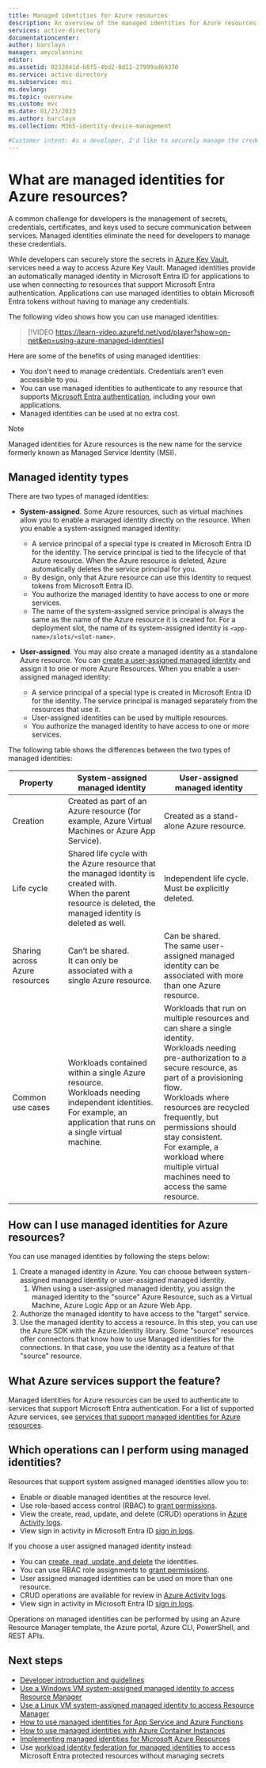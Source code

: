 ```yaml
---
title: Managed identities for Azure resources
description: An overview of the managed identities for Azure resources.
services: active-directory
documentationcenter:
author: barclayn
manager: amycolannino
editor:
ms.assetid: 0232041d-b8f5-4bd2-8d11-27999ad69370
ms.service: active-directory
ms.subservice: msi
ms.devlang:
ms.topic: overview
ms.custom: mvc
ms.date: 01/23/2023
ms.author: barclayn
ms.collection: M365-identity-device-management

#Customer intent: As a developer, I'd like to securely manage the credentials that my application uses for authenticating to cloud services without having the credentials in my code or checked into source control.
---
```


# What are managed identities for Azure resources?

A common challenge for developers is the management of secrets, credentials, certificates, and keys used to secure communication between services. Managed identities eliminate the need for developers to manage these credentials. 

While developers can securely store the secrets in [Azure Key Vault](/azure/key-vault/general/overview), services need a way to access Azure Key Vault. Managed identities provide an automatically managed identity in Microsoft Entra ID for applications to use when connecting to resources that support Microsoft Entra authentication. Applications can use managed identities to obtain Microsoft Entra tokens without having to manage any credentials.

The following video shows how you can use managed identities:</br>

> [!VIDEO https://learn-video.azurefd.net/vod/player?show=on-net&ep=using-azure-managed-identities]

Here are some of the benefits of using managed identities:

- You don't need to manage credentials. Credentials aren’t even accessible to you.
- You can use managed identities to authenticate to any resource that supports [Microsoft Entra authentication](~/identity/authentication/overview-authentication.md), including your own applications.
- Managed identities can be used at no extra cost.

> [!NOTE]
> Managed identities for Azure resources is the new name for the service formerly known as Managed Service Identity (MSI).

## Managed identity types

There are two types of managed identities:

- **System-assigned**. Some Azure resources, such as virtual machines allow you to enable a managed identity directly on the resource. When you enable a system-assigned managed identity: 
    - A service principal of a special type is created in Microsoft Entra ID for the identity. The service principal is tied to the lifecycle of that Azure resource. When the Azure resource is deleted, Azure automatically deletes the service principal for you. 
    - By design, only that Azure resource can use this identity to request tokens from Microsoft Entra ID.
    - You authorize the managed identity to have access to one or more services.
    - The name of the system-assigned service principal is always the same as the name of the Azure resource it is created for. For a deployment slot, the name of its system-assigned identity is ```<app-name>/slots/<slot-name>```.

- **User-assigned**. You may also create a managed identity as a standalone Azure resource. You can [create a user-assigned managed identity](./how-manage-user-assigned-managed-identities.md?pivots=identity-mi-methods-azp) and assign it to one or more Azure Resources. When you enable a user-assigned managed identity:
    - A service principal of a special type is created in Microsoft Entra ID for the identity. The service principal is managed separately from the resources that use it. 
    - User-assigned identities can be used by multiple resources.
    - You authorize the managed identity to have access to one or more services.
     

The following table shows the differences between the two types of managed identities:

|  Property    | System-assigned managed identity | User-assigned managed identity |
|------|----------------------------------|--------------------------------|
| Creation |  Created as part of an Azure resource (for example, Azure Virtual Machines or Azure App Service). | Created as a stand-alone Azure resource. |
| Life cycle | Shared life cycle with the Azure resource that the managed identity is created with. <br/> When the parent resource is deleted, the managed identity is deleted as well. | Independent life cycle. <br/> Must be explicitly deleted. |
| Sharing across Azure resources | Can’t be shared. <br/> It can only be associated with a single Azure resource. | Can be shared. <br/> The same user-assigned managed identity can be associated with more than one Azure resource. |
| Common use cases | Workloads contained within a single Azure resource. <br/> Workloads needing independent identities. <br/> For example, an application that runs on a single virtual machine. | Workloads that run on multiple resources and can share a single identity. <br/> Workloads needing pre-authorization to a secure resource, as part of a provisioning flow. <br/> Workloads where resources are recycled frequently, but permissions should stay consistent. <br/> For example, a workload where multiple virtual machines need to access the same resource. |

## How can I use managed identities for Azure resources?

You can use managed identities by following the steps below: 

1. Create a managed identity in Azure. You can choose between system-assigned managed identity or user-assigned managed identity. 
    1. When using a user-assigned managed identity, you assign the managed identity to the "source" Azure Resource, such as a Virtual Machine, Azure Logic App or an Azure Web App.
3. Authorize the managed identity to have access to the "target" service.
4. Use the managed identity to access a resource. In this step, you can use the Azure SDK with the Azure.Identity library. Some "source" resources offer connectors that know how to use Managed identities for the connections. In that case, you use the identity as a feature of that "source" resource.


## What Azure services support the feature?<a name="which-azure-services-support-managed-identity"></a>

Managed identities for Azure resources can be used to authenticate to services that support Microsoft Entra authentication. For a list of supported Azure services, see [services that support managed identities for Azure resources](./managed-identities-status.md).

## Which operations can I perform using managed identities?

Resources that support system assigned managed identities allow you to:

- Enable or disable managed identities at the resource level.
- Use role-based access control (RBAC) to [grant permissions](howto-assign-access-portal.md).
- View the create, read, update, and delete (CRUD) operations in [Azure Activity logs](/azure/azure-monitor/essentials/activity-log).
- View sign in activity in Microsoft Entra ID [sign in logs](~/identity/monitoring-health/concept-sign-ins.md).

If you choose a user assigned managed identity instead:

- You can [create, read, update, and delete](./how-manage-user-assigned-managed-identities.md?pivots=identity-mi-methods-azp) the identities.
- You can use RBAC role assignments to [grant permissions](howto-assign-access-portal.md).
- User assigned managed identities can be used on more than one resource.
- CRUD operations are available for review in [Azure Activity logs](/azure/azure-monitor/essentials/activity-log).
- View sign in activity in Microsoft Entra ID [sign in logs](~/identity/monitoring-health/concept-sign-ins.md).

Operations on managed identities can be performed by using an Azure Resource Manager template, the Azure portal, Azure CLI, PowerShell, and REST APIs.

## Next steps

* [Developer introduction and guidelines](overview-for-developers.md)
* [Use a Windows VM system-assigned managed identity to access Resource Manager](tutorial-windows-vm-access-arm.md)
* [Use a Linux VM system-assigned managed identity to access Resource Manager](tutorial-linux-vm-access-arm.md)
* [How to use managed identities for App Service and Azure Functions](/azure/app-service/overview-managed-identity)
* [How to use managed identities with Azure Container Instances](/azure/container-instances/container-instances-managed-identity)
* [Implementing managed identities for Microsoft Azure Resources](https://www.pluralsight.com/courses/microsoft-azure-resources-managed-identities-implementing)
* Use [workload identity federation for managed identities](~/workload-id/workload-identity-federation.md) to access Microsoft Entra protected resources without managing secrets
